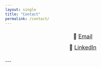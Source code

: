 ```yaml
---
layout: single
title: "Contact"
permalink: /contact/
---
```


<div style="text-align: center; font-size: 18px; line-height: 2;">

📧 <a href="mailto:ayah.bohsali@upf.edu">Email</a>  
💼 <a href="https://www.linkedin.com/in/ayah-bohsali-b65aa8128" target="_blank">LinkedIn</a>

</div>
---
